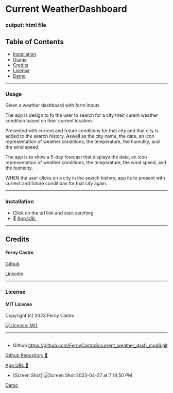 # Current WeatherDashboard

### output: html file

## Table of Contents

- [Installation](#installation)
- [Usage](#usage)
- [Credits](#credits)
- [License](#license)
- [Demo](#Demo)

---
### Usage

Given a weather dashboard with form inputs

The app is design to fo the user to search for a city their curent weather condition based on their current location.

Presented with current and future conditions for that city and that city is added to the search history.
Aswell as the city name, the date, an icon representation of weather conditions, the temperature, the humidity, and the wind speed.

The app is to show a 5-day forecast that displays the date, an icon representation of weather conditions, the temperature, the wind speed, and the humidity.

WHEN the user clicks on a city in the search history, app its to present with current and future conditions for that city again.


---
### Installation
- Click on the url link and start serching
- 🔗 [App URL](https://fernycastro8.github.io/current_weather_dash_mod6/)

---
## Credits
#### Ferny Castro 

[Github](https://github.com/FernyCastro8)

[Linkedin]()

------
### License

#### MIT License

Copyright (c) 2023 Ferny Castro

[![License: MIT](https://img.shields.io/badge/License-MIT-yellow.svg)](https://opensource.org/licenses/MIT)



---
## 

- Github
https://github.com/FernyCastro8/current_weather_dash_mod6.git


[Github Repository 🔗](git@github.com:FernyCastro8/current_weather_dash_mod6.git)




[App URL 🔗](https://fernycastro8.github.io/current_weather_dash_mod6/)

- [Screen Shot]
![Screen Shot 2023-04-27 at 7 18 50 PM](https://user-images.githubusercontent.com/124219457/235010712-d0d440ef-764f-46ba-a927-e705ffdb99cc.png)


[Demo](#Demo)

